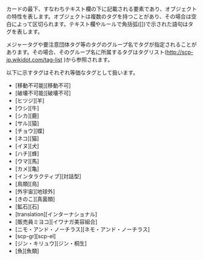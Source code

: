 カードの最下、すなわちテキスト欄の下に記載される要素であり、オブジェクトの特性を表します。オブジェクトは複数のタグを持つことがあり、その場合は空白によって区切られます。テキスト欄やルールで角括弧([])で示された語句はタグを表します。

メジャータグや要注意団体タグ等のタグのグループ名でタグが指定されることがあります。その場合、そのグループ名に所属するタグはタグリスト(http://scp-jp.wikidot.com/tag-list )から参照されます。

以下に示すタグはそれぞれ等価なタグとして扱います。
* [移動不可能][移動不可]
* [破壊不可能][破壊不可]
* [ヒツジ][羊]
* [ウシ][牛]
* [シカ][鹿]
* [サル][猿]
* [チョウ][蝶]
* [ネコ][猫]
* [イヌ][犬]
* [ハチ][蜂]
* [ウマ][馬]
* [カメ][亀]
* [インタラクティブ][対話型]
* [鳥類][鳥]
* [外宇宙][地球外]
* [きのこ][真菌類]
* [鉱石][石]
* [translation][インターナショナル]
* [販売員ミヨコ][イワナガ美容組合]
* [ニモ・アンド・ノーチラス][ネモ・アンド・ノーチラス]
* [scp-gr][scp-el]
* [ジン・キリュウ][ジン・桐生]
* [魚][魚類]
